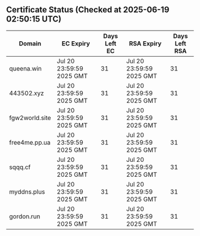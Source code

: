 ## Certificate Status (Checked at 2025-06-19 02:50:15 UTC)
| Domain | EC Expiry | Days Left EC | RSA Expiry | Days Left RSA |
|--------|-----------|-------------|------------|--------------|
| queena.win | Jul 20 23:59:59 2025 GMT | 31 | Jul 20 23:59:59 2025 GMT | 31 |
| 443502.xyz | Jul 20 23:59:59 2025 GMT | 31 | Jul 20 23:59:59 2025 GMT | 31 |
| fgw2world.site | Jul 20 23:59:59 2025 GMT | 31 | Jul 20 23:59:59 2025 GMT | 31 |
| free4me.pp.ua | Jul 20 23:59:59 2025 GMT | 31 | Jul 20 23:59:59 2025 GMT | 31 |
| sqqq.cf | Jul 20 23:59:59 2025 GMT | 31 | Jul 20 23:59:59 2025 GMT | 31 |
| myddns.plus | Jul 20 23:59:59 2025 GMT | 31 | Jul 20 23:59:59 2025 GMT | 31 |
| gordon.run | Jul 20 23:59:59 2025 GMT | 31 | Jul 20 23:59:59 2025 GMT | 31 |
